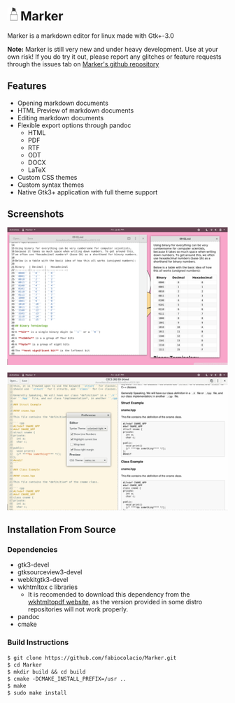 # <img width="30" src="data/com.github.fabiocolacio.marker.svg"/>Marker

Marker is a markdown editor for linux made with Gtk+-3.0

**Note:** Marker is still very new and under heavy development. Use at your own risk!
If you do try it out, please report any glitches or feature requests through the
issues tab on [Marker's github repository](https://github.com/fabiocolacio/Marker)

## Features

* Opening markdown documents
* HTML Preview of markdown documents
* Editing markdown documents
* Flexible export options through pandoc
	* HTML
	* PDF
	* RTF
	* ODT
	* DOCX
	* LaTeX
* Custom CSS themes
* Custom syntax themes
* Native Gtk3+ application with full theme support

## Screenshots

![scrot.png](scrot.png)

![scrot1.png](scrot1.png)

## Installation From Source

### Dependencies

* gtk3-devel
* gtksourceview3-devel
* webkitgtk3-devel
* wkhtmltox c libraries
    * It is recomended to download this dependency from the
      [wkhtmltopdf website](https://wkhtmltopdf.org/downloads.html),
      as the version provided in some distro repositories will not
      work properly.
* pandoc
* cmake

### Build Instructions

```
$ git clone https://github.com/fabiocolacio/Marker.git
$ cd Marker
$ mkdir build && cd build
$ cmake -DCMAKE_INSTALL_PREFIX=/usr ..
$ make
$ sudo make install
```